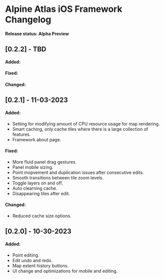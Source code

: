 # Alpine Atlas iOS Framework Changelog

#### Release status: Alpha Preview

## [0.2.2] - TBD

#### Added:


#### Fixed:


#### Changed:


## [0.2.1] - 11-03-2023

#### Added:
- Setting for modifying amount of CPU resource usage for map rendering.
- Smart caching, only cache tiles where there is a large collection of features.
- Framework about page.

#### Fixed:
- More fluid panel drag gestures.
- Panel mobile sizing.
- Point mopvement and duplication issues after consecutive edits.
- Smooth transitions between tile zoom levels.
- Toggle layers on and off.
- Auto clearning cache.
- Disappearing tiles after edit.

#### Changed:
- Reduced cache size options.


## [0.2.0] - 10-30-2023

#### Added:
- Point editing.
- Edit undo and redo.
- Map extent history buttons.
- UI change and optimizations for mobile and editing.







